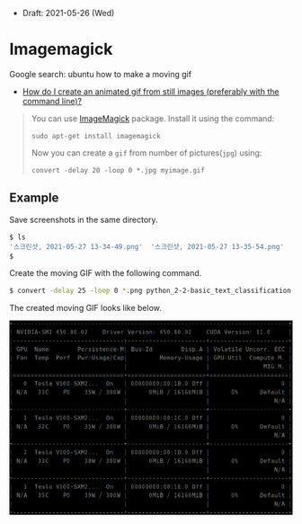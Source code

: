 * Draft: 2021-05-26 (Wed)

# Imagemagick

Google search: ubuntu how to make a moving gif

* [How do I create an animated gif from still images (preferably with the command line)?](https://askubuntu.com/questions/648244/how-do-i-create-an-animated-gif-from-still-images-preferably-with-the-command-l)

> You can use [ImageMagick](http://www.imagemagick.org/script/index.php) package. Install it using the command:
>
> ```
> sudo apt-get install imagemagick
> ```
>
> Now you can create a `gif` from number of pictures(`jpg`) using:
>
> ```
> convert -delay 20 -loop 0 *.jpg myimage.gif
> ```

## Example
Save screenshots in the same directory.
```bash
$ ls
'스크린샷, 2021-05-27 13-34-49.png'  '스크린샷, 2021-05-27 13-35-54.png'  '스크린샷, 2021-05-27 13-36-02.png'  '스크린샷, 2021-05-27 13-36-11.png'  '스크린샷, 2021-05-27 13-57-18.png'
$
```
Create the moving GIF with the following command.
```bash
$ convert -delay 25 -loop 0 *.png python_2-2-basic_text_classification-imdb_embedding_mlp-edited_py-watch_-n_1_nvidia-smi.gif
```
The created moving GIF looks like below.

<img src='images/python_2-2-basic_text_classification-imdb_embedding_mlp-edited_py-watch_-n_1_nvidia-smi.gif'>
